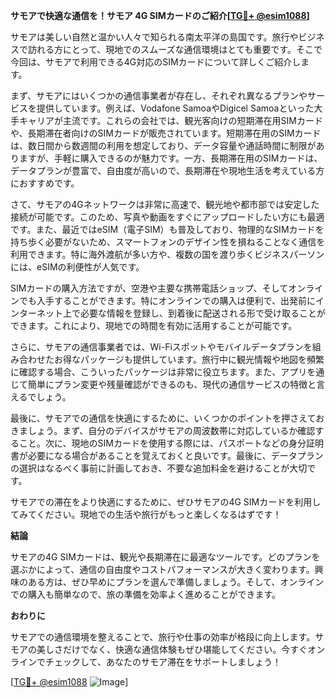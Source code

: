 **サモアで快適な通信を！サモア 4G SIMカードのご紹介[[TG💪+ @esim1088](https://t.me/s/esim1088)]**

サモアは美しい自然と温かい人々で知られる南太平洋の島国です。旅行やビジネスで訪れる方にとって、現地でのスムーズな通信環境はとても重要です。そこで今回は、サモアで利用できる4G対応のSIMカードについて詳しくご紹介します。

まず、サモアにはいくつかの通信事業者が存在し、それぞれ異なるプランやサービスを提供しています。例えば、Vodafone SamoaやDigicel Samoaといった大手キャリアが主流です。これらの会社では、観光客向けの短期滞在用SIMカードや、長期滞在者向けのSIMカードが販売されています。短期滞在用のSIMカードは、数日間から数週間の利用を想定しており、データ容量や通話時間に制限がありますが、手軽に購入できるのが魅力です。一方、長期滞在用のSIMカードは、データプランが豊富で、自由度が高いので、長期滞在や現地生活を考えている方におすすめです。

さて、サモアの4Gネットワークは非常に高速で、観光地や都市部では安定した接続が可能です。このため、写真や動画をすぐにアップロードしたい方にも最適です。また、最近ではeSIM（電子SIM）も普及しており、物理的なSIMカードを持ち歩く必要がないため、スマートフォンのデザイン性を損ねることなく通信を利用できます。特に海外渡航が多い方や、複数の国を渡り歩くビジネスパーソンには、eSIMの利便性が人気です。

SIMカードの購入方法ですが、空港や主要な携帯電話ショップ、そしてオンラインでも入手することができます。特にオンラインでの購入は便利で、出発前にインターネット上で必要な情報を登録し、到着後に配送される形で受け取ることができます。これにより、現地での時間を有効に活用することが可能です。

さらに、サモアの通信事業者では、Wi-Fiスポットやモバイルデータプランを組み合わせたお得なパッケージも提供しています。旅行中に観光情報や地図を頻繁に確認する場合、こういったパッケージは非常に役立ちます。また、アプリを通じて簡単にプラン変更や残量確認ができるのも、現代の通信サービスの特徴と言えるでしょう。

最後に、サモアでの通信を快適にするために、いくつかのポイントを押さえておきましょう。まず、自分のデバイスがサモアの周波数帯に対応しているか確認すること。次に、現地のSIMカードを使用する際には、パスポートなどの身分証明書が必要になる場合があることを覚えておくと良いです。最後に、データプランの選択はなるべく事前に計画しておき、不要な追加料金を避けることが大切です。

サモアでの滞在をより快適にするために、ぜひサモアの4G SIMカードを利用してみてください。現地での生活や旅行がもっと楽しくなるはずです！

**結論**

サモアの4G SIMカードは、観光や長期滞在に最適なツールです。どのプランを選ぶかによって、通信の自由度やコストパフォーマンスが大きく変わります。興味のある方は、ぜひ早めにプランを選んで準備しましょう。そして、オンラインでの購入も簡単なので、旅の準備を効率よく進めることができます。

**おわりに**

サモアでの通信環境を整えることで、旅行や仕事の効率が格段に向上します。サモアの美しさだけでなく、快適な通信体験もぜひ堪能してください。今すぐオンラインでチェックして、あなたのサモア滞在をサポートしましょう！

[[TG💪+ @esim1088](https://t.me/s/esim1088) ![Image](https://i.postimg.cc/Y0z9fWf4/image.png)]